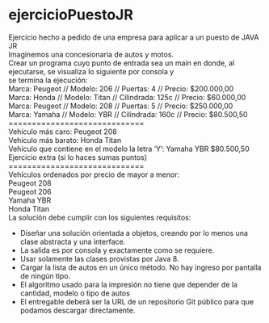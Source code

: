 # ejercicioPuestoJR
Ejercicio hecho a pedido de una empresa para aplicar a un puesto de JAVA JR <br>
Imaginemos una concesionaria de autos y motos. <br>
Crear un programa cuyo punto de entrada sea un main en donde, al ejecutarse, se visualiza lo siguiente por consola y <br>
se termina la ejecución: <br>
Marca: Peugeot // Modelo: 206 // Puertas: 4 // Precio: $200.000,00 <br>
Marca: Honda // Modelo: Titan // Cilindrada: 125c // Precio: $60.000,00 <br>
Marca: Peugeot // Modelo: 208 // Puertas: 5 // Precio: $250.000,00 <br>
Marca: Yamaha // Modelo: YBR // Cilindrada: 160c // Precio: $80.500,50<br>
=============================<br>
Vehículo más caro: Peugeot 208 <br>
Vehículo más barato: Honda Titan <br>
Vehículo que contiene en el modelo la letra ‘Y’: Yamaha YBR $80.500,50 <br>
Ejercicio extra (si lo haces sumas puntos) <br>
=============================<br>
Vehículos ordenados por precio de mayor a menor: <br>
Peugeot 208 <br>
Peugeot 206 <br>
Yamaha YBR <br>
Honda Titan <br>
La solución debe cumplir con los siguientes requisitos: <br>
- Diseñar una solución orientada a objetos, creando por lo menos una clase abstracta y una interface.<br>
- La salida es por consola y ​exactamente como se requiere​. <br>
- Usar solamente las clases provistas por Java 8.<br>
- Cargar la lista de autos en un único método. No hay ingreso por pantalla de ningún tipo. <br>
- El algoritmo usado para la impresión no tiene que depender de la cantidad, modelo o tipo de autos <br>
- El entregable deberá ser la URL de un repositorio Git público para que podamos descargar directamente. 
